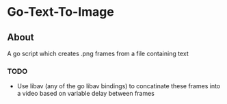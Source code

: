 # Go-Text-To-Image

## About
A go script which creates .png frames from a file containing text

### TODO

- Use libav (any of the go libav bindings) to concatinate these frames into a video based on variable delay between frames
